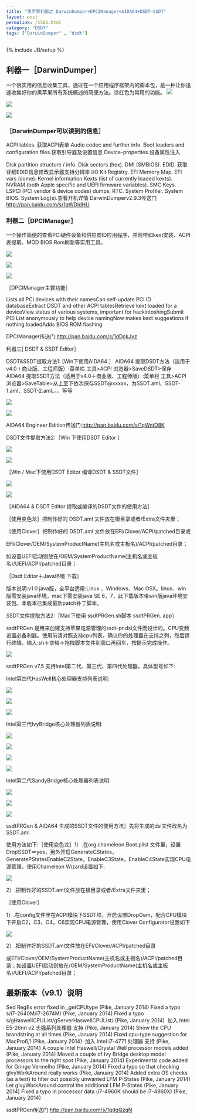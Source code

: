 ```yaml
---
title: "黑苹果利器之 DarwinDumper+DPCIManager+AIDA64+DSDT—SSDT"
layout: post
permalink: /1581.html
category: "DSDT"
tags: ["DarwinDumper" , "dsdt"]
---
```

{% include JB/setup %}


## 利器一［DarwinDumper］

一个很实用的信息收集工具，通过在一个应用程序框架内的脚本包，是一种让你迅速收集好你的黑苹果所有系统概述的简便方法。涂红色为常用的功能。
![](/wp-content/uploads/sinapicv2-backup/1581-ww4-large-005V4vEUjw1envelpnzr6j30ff0dcjt0.jpg)


![](/wp-content/uploads/sinapicv2-backup/1581-ww2-large-005V4vEUjw1enveltjmc2j30df0dcwg1.jpg)

![](/wp-content/uploads/sinapicv2-backup/1581-ww2-large-005V4vEUjw1envema1x36j30ej0dc0u1.jpg)

### ［DarwinDumper可以读到的信息］

ACPI tables. 获取ACPI表单
Audio codec and further info.
Boot loaders and configuration files.获取引导器及设置信息
Device-properties.设备属性注入

Disk partition structure / info.
Disk sectors (hex).
DMI (SMBIOS).
EDID. 获取详细EDID信息修改显示器支持分辨率
I/O Kit Registry.
EFI Memory Map.
EFI vars (some).
Kernel information
Kexts (list of currently loaded kexts).
NVRAM (both Apple specific and UEFI firmware variables).
SMC Keys.
LSPCI (PCI vendor & device codes) dumps.
RTC.
System Profiler.
System BIOS.
System Log(s).查看开机详情
DarwinDumperv2.9.3传送门<http://pan.baidu.com/s/1qWDIdHU>

### 利器二［DPCIManager］

一个操作简便的查看PCI硬件设备和供应商ID应用程序，并附带如kext安装、ACPI表提取、MOD BIOS Rom刷新等实用工具。

![](/wp-content/uploads/sinapicv2-backup/1581-ww1-large-005V4vEUjw1envemfo662j30fb0dcwfg.jpg)

![](/wp-content/uploads/sinapicv2-backup/1581-ww3-large-005V4vEUjw1enveml1x5xj30fb0dcdi1.jpg)

![](/wp-content/uploads/sinapicv2-backup/1581-ww2-large-005V4vEUjw1envemqyrogj30fb0dc3zj.jpg)


［DPCIManager主要功能］

Lists all PCI devices with their namesCan self-update PCI ID databaseExtract DSDT and other ACPI tablesRetrieve kext loaded for a deviceView status of various systems, important for hackintoshingSubmit PCI List anonymously to help device namingNow makes kext suggestions if nothing loadedAdds BIOS ROM flashing

DPCIManager传送门:<http://pan.baidu.com/s/1dDckJvz>


利器三[ DSDT & SSDT Editor］


DSDT&SSDT提取方法1: [Win下使用AIDA64 ］
AIDA64 提取DSDT方法（适用于v4.0＋商业版、工程师版）:菜单栏 工具>ACPI 浏览器>SaveDSDT>保存
AIDA64 提取SSDT方法（适用于v4.0＋商业版、工程师版）:菜单栏 工具>ACPI 浏览器>SaveTable>从上至下依次保存SSDT@xxxxx，为SSDT.aml、SSDT-1.aml、SSDT-2.aml。。。等等

![](/wp-content/uploads/sinapicv2-backup/1581-ww2-large-005V4vEUjw1enven18k7zj30go0ckjsr.jpg)

![](/wp-content/uploads/sinapicv2-backup/1581-ww2-large-005V4vEUjw1enven70l39j30go0c4abk.jpg)


AIDA64 Engineer Edition传送门:<http://pan.baidu.com/s/1qWntD8K>

DSDT文件提取方法2:［Win 下使用DSDT Editor ］

![](/wp-content/uploads/sinapicv2-backup/1581-ww4-large-005V4vEUjw1envenix66wj30cs064mxb.jpg)

![](/wp-content/uploads/sinapicv2-backup/1581-ww4-large-005V4vEUjw1envenkxtn0j30dc06xaas.jpg)

［Win / Mac下使用DSDT Editor 编译DSDT & SSDT文件］


![](/wp-content/uploads/sinapicv2-backup/1581-ww1-large-005V4vEUjw1enveobp8gjj30go08y0un.jpg)

![](/wp-content/uploads/sinapicv2-backup/1581-ww3-large-005V4vEUjw1envepddgamj30ft068t9z.jpg)


［AIDA64 & DSDT Editor 提取或编译的DSDT文件的使用方法］

［使用变色龙］把制作好的 DSDT.aml 文件放在根目录或者/Extra文件夹里；

［使用Clover］把制作好的 DSDT.aml 文件放在EFI/Clover/ACPI/patched目录或

EFI/Clover/OEM/SystemProductName(主机名或主板名)/ACPI/patched目录；

如设置UEFI启动则放在/OEM/SystemProductName(主机名或主板名)/UEFI/ACPI/patched目录；


［Dsdt Editor＋Java环境 下载］

版本说明:v1.0 java版，全平台适用:Linux 、Windows、Mac OSX。linux、win版需安装java环境，mac下需安装java SE 6，7，此下载版本带win版java环境安装包。本版本已集成最新patch补丁脚本。


SSDT文件提取方法2:［Mac下使用 ssdtPRGen.sh脚本 ssdtPRGen. app］

ssdtPRGen 是用来创建支持苹果电源管理的ssdt-pr.dsl文件而设计的。CPU变频设置必备利器。使用前请对照支持cpu列表，确认你的处理器在支持之列，然后运行终端，输入:sh＋空格＋拖拽脚本文件到窗口再回车，按提示完成操作。


![](/wp-content/uploads/sinapicv2-backup/1581-ww4-large-005V4vEUjw1enveor8or0j30go08xdgu.jpg)


ssdtPRGen v7.5 支持Intel第二代、第三代、第四代处理器，具体型号如下:

Intel第四代HasWell核心处理器支持列表说明:


![](/wp-content/uploads/sinapicv2-backup/1581-ww1-large-005V4vEUjw1enveoe4filj30go0a40uu.jpg)

![](/wp-content/uploads/sinapicv2-backup/1581-ww1-large-005V4vEUjw1envep4xok0j30f206i400.jpg)

![](/wp-content/uploads/sinapicv2-backup/1581-ww4-large-005V4vEUjw1envepp6j0ij30fy0cajut.jpg)

Intel第三代IvyBridge核心处理器列表说明:

![](/wp-content/uploads/sinapicv2-backup/1581-ww2-large-005V4vEUjw1envepueqkqj30f10bn76h.jpg)

![](/wp-content/uploads/sinapicv2-backup/1581-ww3-large-005V4vEUjw1enveq0dy8uj30f5080ta8.jpg)

![](/wp-content/uploads/sinapicv2-backup/1581-ww4-large-005V4vEUjw1enveq8thghj30gf0crgpa.jpg)

![](/wp-content/uploads/sinapicv2-backup/1581-ww4-large-005V4vEUjw1enveq8thghj30gf0crgpa.jpg)

Intel第二代SandyBridge核心处理器列表说明:

![](/wp-content/uploads/sinapicv2-backup/1581-ww3-large-005V4vEUjw1enveqfk1y6j30gg0a4whl.jpg)

![](/wp-content/uploads/sinapicv2-backup/1581-ww3-large-005V4vEUjw1enveqk3368j30gn06fwg2.jpg)

![](/wp-content/uploads/sinapicv2-backup/1581-ww2-large-005V4vEUjw1enveqsflqaj30f90dc40s.jpg)

ssdtPRGen & AIDA64 生成的SSDT文件的使用方法］先将生成的dsl文件改名为SSDT.aml

使用方法如下:［使用变色龙］1）.在org.chameleon.Boot.plist 文件里，设置DropSSDT＝yes，另外开启GenerateCStates，GeneratePStatesEnableC2State，EnableC3State，EnableC4State实现CPU电源管理，使用Chameleon Wizard设置如下:  

![](/wp-content/uploads/sinapicv2-backup/1581-ww4-large-005V4vEUjw1enver7z6pzj30go08wgn6.jpg)

2）.把制作好的SSDT.aml文件放在根目录或者/Extra文件夹里；

［使用Clover］

1）.在config文件里在ACPI模块下SSDT项，开启设置DropOem，配合CPU模块下开启C2，C3，C4，C6实现CPU电源管理，使用Clover Configurator设置如下

![](/wp-content/uploads/sinapicv2-backup/1581-ww2-large-005V4vEUjw1enverdkr39j30go07pjss.jpg)

2）.把制作好的SSDT.aml文件放在EFI/Clover/ACPI/patched目录

或EFI/Clover/OEM/SystemProductName(主机名或主板名)/ACPI/patched目录；如设置UEFI启动则放在/OEM/SystemProductName(主机名或主板名)/UEFI/ACPI/patched目录；


## 最新版本（v9.1）说明

Sed RegEx error fixed in _getCPUtype (Pike, January 2014) 
Fixed a typo s/i7-2640M/i7-2674M/ (Pike, January 2014) 
Fixed a typo s/gHaswellCPUList/gServerHaswellCPUList/ (Pike, January 2014) 
加入 Intel E5-26nn v2 志强系列处理器 支持 (Pike, January 2014) Show the CPU brandstring at all times (Pike, January 2014) 
Fixed cpu-type suggestion for MacPro6,1 (Pike, January 2014) 
加入 Intel i7-4771 处理器 支持 (Pike, January 2014) A couple Intel Haswell/Crystal Well processor models added (Pike, January 2014) Moved a couple of Ivy Bridge desktop model processors to the right spot (Pike, January 2014) Experimental code added for Gringo Vermelho (Pike, January 2014) Fixed a typo so that checking gIvyWorkAround really works (Pike, January 2014) Added extra OS checks (as a test) to filter out possibly unwanted LFM P-States (Pike, January 2014) Let gIvyWorkAround control the additional LFM P-States (Pike, January 2014)
Fixed a typo in processor data (i7-4960K should be i7-4960X) (Pike, January 2014)

ssdtPRGen传送门:<http://pan.baidu.com/s/1gdgQzqN>